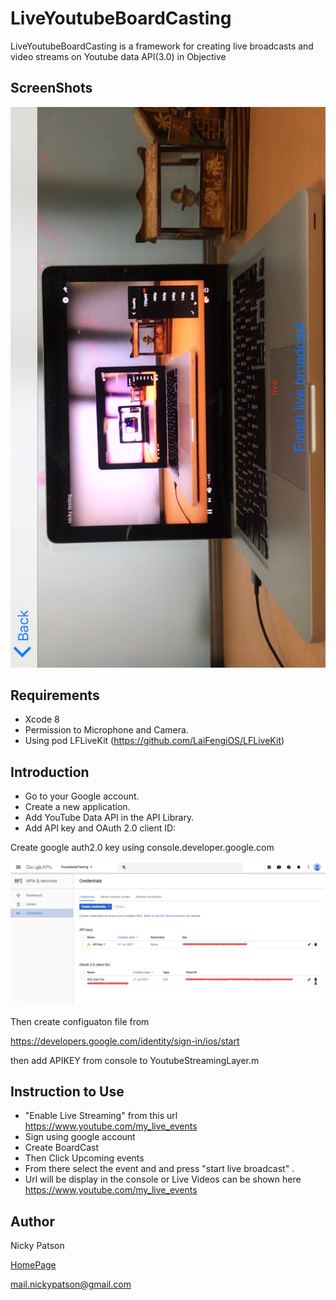 # LiveYoutubeBoardCasting

LiveYoutubeBoardCasting is a framework for creating live broadcasts and video streams on Youtube data API(3.0) in Objective 

## ScreenShots

![Alt text](/ScreenShotSample.png?raw=true "Optional Title")


## Requirements

- Xcode 8
- Permission to Microphone and Camera.
- Using 
  pod LFLiveKit (https://github.com/LaiFengiOS/LFLiveKit)


## Introduction

- Go to your Google account.
- Create a new application.
- Add YouTube Data API in the API Library.  
- Add API key and OAuth 2.0 client ID:

Create google auth2.0 key using console.developer.google.com

![Alt text](/ScreenShot1.png?raw=true "Optional Title")

Then create configuaton file from

https://developers.google.com/identity/sign-in/ios/start

then add APIKEY from console to  YoutubeStreamingLayer.m



## Instruction to Use

- "Enable Live Streaming" from this url https://www.youtube.com/my_live_events
- Sign using google account
- Create BoardCast 
- Then Click Upcoming events 
- From there select the event and and press "start live broadcast" .
- Url will be display in the console or Live Videos can be shown here https://www.youtube.com/my_live_events


## Author

Nicky Patson

[HomePage](http://about.me/nickypatson)

<mail.nickypatson@gmail.com>





